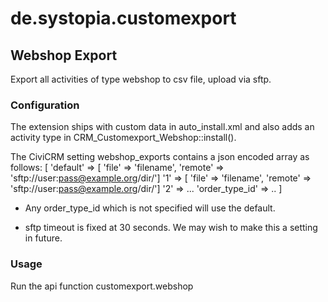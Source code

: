 # de.systopia.customexport

## Webshop Export
Export all activities of type webshop to csv file, upload via sftp.

### Configuration
The extension ships with custom data in auto_install.xml and also adds an activity type in CRM_Customexport_Webshop::install().

The CiviCRM setting webshop_exports contains a json encoded array as follows:
[
'default' => [ 'file' => 'filename', 'remote' => 'sftp://user:pass@example.org/dir/']
'1' => [ 'file' => 'filename', 'remote' => 'sftp://user:pass@example.org/dir/']
'2' => ...
'order_type_id' => ..
]

* Any order_type_id which is not specified will use the default.

* sftp timeout is fixed at 30 seconds.  We may wish to make this a setting in future.

### Usage
Run the api function customexport.webshop